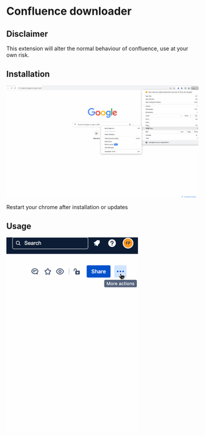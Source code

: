 # Confluence downloader

## Disclaimer

This extension will alter the normal behaviour of confluence, use at your own risk. 

## Installation

![](./docs/media/install-extension.gif)

Restart your chrome after installation or updates

## Usage 

![](./docs/media/export-as-md.gif)
